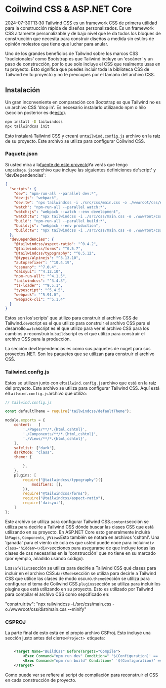 # Coilwind CSS & ASP.NET Core

<datetime class="hidden">2024-07-30T13:30</datetime>
Tailwind CSS es un framework CSS de primera utilidad para la construcción rápida de diseños personalizados. Es un framework CSS altamente personalizable y de bajo nivel que le da todos los bloques de construcción que necesita para construir diseños a medida sin estilos de opinión molestos que tiene que luchar para anular.

Uno de los grandes beneficios de Tailwind sobre los marcos CSS 'tradicionales' como Bootstrap es que Tailwind incluye un 'escáner' y un paso de construcción, por lo que solo incluye el CSS que realmente usas en tu proyecto. Esto significa que puedes incluir toda la biblioteca CSS de Tailwind en tu proyecto y no te preocupes por el tamaño del archivo CSS.

## Instalación

Un gran inconveniente en comparación con Bootstrap es que Tailwind no es un archivo CSS 'drop in'. Es necesario instalarlo utilizando npm o hilo (sección posterior es de[esto](https://tailwindcss.com/docs/installation)).

```bash
npm install -D tailwindcss
npx tailwindcss init
```

Esto instalará Tailwind CSS y creará un[`tailwind.config.js` ](#tailwindconfigjs)archivo en la raíz de su proyecto. Este archivo se utiliza para configurar Coilwind CSS.

### Paquete.json

Si usted mira a la[fuente de este proyecto](https://github.com/scottgal/mostlylucidweb/tree/main/Mostlylucid)Ya verás que tengo un`package.json`archivo que incluye las siguientes definiciones de'script' y 'devDependencias':

```json
{
  "scripts": {
    "dev": "npm-run-all --parallel dev:*",
    "dev:js": "webpack",
    "dev:tw": "npx tailwindcss -i ./src/css/main.css -o ./wwwroot/css/dist/main.css",
    "watch": "npm-run-all --parallel watch:*",
    "watch:js": "webpack --watch --env development",
    "watch:tw": "npx tailwindcss -i ./src/css/main.css -o ./wwwroot/css/dist/main.css --watch",
    "build": "npm-run-all --parallel build:*",
    "build:js": "webpack --env production",
    "build:tw": "npx tailwindcss -i ./src/css/main.css -o ./wwwroot/css/dist/main.css --minify"
  },
  "devDependencies": {
    "@tailwindcss/aspect-ratio": "^0.4.2",
    "@tailwindcss/forms": "^0.5.7",
    "@tailwindcss/typography": "^0.5.12",
    "@types/alpinejs": "^3.13.10",
    "autoprefixer": "^10.4.19",
    "cssnano": "^7.0.4",
    "daisyui": "^4.12.10",
    "npm-run-all": "^4.1.5",
    "tailwindcss": "^3.4.3",
    "ts-loader": "^9.5.1",
    "typescript": "^5.4.5",
    "webpack": "^5.91.0",
    "webpack-cli": "^5.1.4"
  }
}
```

Estos son los'scripts' que utilizo para construir el archivo CSS de Tailwind.`dev`script es el que utilizo para construir el archivo CSS para el desarrollo.`watch`script es el que utilizo para ver el archivo CSS para los cambios y reconstruirlo.`build`script es el que utilizo para construir el archivo CSS para la producción.

La sección devDependencias es como sus paquetes de nuget para sus proyectos.NET. Son los paquetes que se utilizan para construir el archivo CSS.

### Tailwind.config.js

Estos se utilizan junto con el`tailwind.config.js`archivo que está en la raíz del proyecto. Este archivo se utiliza para configurar Tailwind CSS. Aquí está el`tailwind.config.js`archivo que utilizo:

```javascript
// tailwind.config.js

const defaultTheme = require("tailwindcss/defaultTheme");

module.exports = {
    content:   [
        './Pages/**/*.{html,cshtml}',
        './Components/**/*.{html,cshtml}',
        './Views/**/*.{html,cshtml}',
    ],
    safelist: ["dark"],
    darkMode: "class",
    theme: {

        },
    },
    plugins: [
        require("@tailwindcss/typography")({
            modifiers: [],
        }),
        require("@tailwindcss/forms"),
        require("@tailwindcss/aspect-ratio"),
        require('daisyui'),
    ]
};
```

Este archivo se utiliza para configurar Tailwind CSS.`content`sección se utiliza para decirle a Tailwind CSS dónde buscar las clases CSS que está utilizando en su proyecto. En ASP.NET Core esto generalmente incluirá la`Pages`, `Components`, y`Views`Esto también se notará en archivos 'cshtml'.
Una 'ganada' para el viento de cola es que usted puede nooe para incluir` <div class="hidden></div> `secciones para asegurarse de que incluye todas las clases de css necesarias en la 'construcción' que no tiene en su marcado (por ejemplo, añadido usando código).

Los`safelist`sección se utiliza para decirle a Tailwind CSS qué clases para incluir en el archivo CSS.`darkMode`sección se utiliza para decirle a Tailwind CSS que utilice las clases de modo oscuro.`theme`sección se utiliza para configurar el tema de Coilwind CSS.`plugins`sección se utiliza para incluir los plugins que está utilizando en su proyecto. Esto es utilizado por Tailwind para compilar el archivo CSS como sepcificado en:

"construir:tw": "npx railwindcss -i./src/css/main.css -o./wwwroot/css/dist/main.css --minify"

### CSPROJ

La parte final de esto está en el propio archivo CSProj. Esto incluye una sección justo antes del cierre`<Project> `etiqueta:

```xml

    <Target Name="BuildCss" BeforeTargets="Compile">
        <Exec Command="npm run dev" Condition=" '$(Configuration)' == 'Debug' " />
        <Exec Command="npm run build" Condition=" '$(Configuration)' == 'Release' " EnvironmentVariables="NODE_ENV=production" />
    </Target>

```

Como puede ver se refiere al script de compilación para reconstruir el CSS en cada construcción de proyecto.